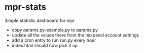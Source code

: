 mpr-stats
=========

Simple statistic dashboard for mpr

* copy params.py-example.py to params.py
* update all the values there from the mixpanel account settings
* add a cron entry to run run.py every hour
* index.html should now pick it up

